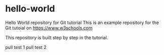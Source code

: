 # hello-world
Hello World repository for Git tutorial
This is an example repository for the Git tutoial on https://www.w3schools.com

This repository is built step by step in the tutorial.

pull test 1
pull test 2
